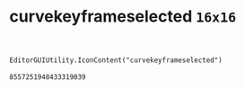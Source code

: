 # curvekeyframeselected `16x16`
<img src="/img/curvekeyframeselected.png" width=16 height=16>

``` CSharp
EditorGUIUtility.IconContent("curvekeyframeselected")
```
```
8557251948433319039
```
